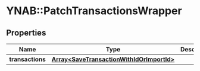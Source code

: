 # YNAB::PatchTransactionsWrapper

## Properties

| Name | Type | Description | Notes |
| ---- | ---- | ----------- | ----- |
| **transactions** | [**Array&lt;SaveTransactionWithIdOrImportId&gt;**](SaveTransactionWithIdOrImportId.md) |  |  |

